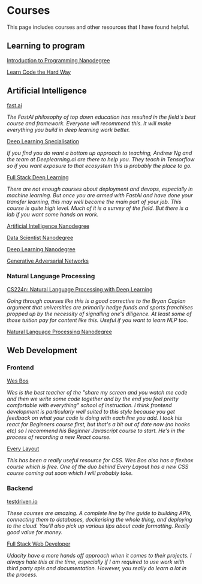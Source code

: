 # Courses

This page includes courses and other resources that I have found helpful.

## Learning to program

[Introduction to Programming Nanodegree](https://www.udacity.com/course/intro-to-programming-nanodegree--nd000)

[Learn Code the Hard Way](https://shop.learncodethehardway.org/)

## Artificial Intelligence

[fast.ai](https://fast.ai/)

_The FastAI philosophy of top down education has resulted in the field's best course and framework. Everyone will recommend this. It will make everything you build in deep learning work better._

[Deep Learning Specialisation](https://www.deeplearning.ai/deep-learning-specialization/)

_If you find you do want a bottom up approach to teaching, Andrew Ng and the team at Deeplearning.ai are there to help you. They teach in Tensorflow so if you want exposure to that ecosystem this is probably the place to go._

[Full Stack Deep Learning](https://course.fullstackdeeplearning.com/)

_There are not enough courses about deployment and devops, especially in machine learning. But once you are armed with FastAI and have done your transfer learning, this may well become the main part of your job. This course is quite high level. Much of it is a survey of the field. But there is a lab if you want some hands on work._

[Artificial Intelligence Nanodegree](https://www.udacity.com/course/ai-artificial-intelligence-nanodegree--nd898)

[Data Scientist Nanodegree](https://www.udacity.com/course/data-scientist-nanodegree--nd025)

[Deep Learning Nanodegree](https://www.udacity.com/course/deep-learning-nanodegree--nd101)

[Generative Adversarial Networks](https://www.udemy.com/course/introduction-to-generative-adversarial-networks-with-pytorch/)

### Natural Language Processing

[CS224n: Natural Language Processing with Deep Learning](http://web.stanford.edu/class/cs224n/)

_Going through courses like this is a good corrective to the Bryan Caplan argument that universities are primarily hedge funds and sports franchises propped up by the necessity of signalling one's diligence. At least some of those tuition pay for content like this. Useful if you want to learn NLP too._

[Natural Language Processing Nanodegree](https://www.udacity.com/course/natural-language-processing-nanodegree--nd892)

## Web Development

### Frontend

[Wes Bos](https://wesbos.com/courses)

_Wes is the best teacher of the "share my screen and you watch me code and then we write some code together and by the end you feel pretty comfortable with everything" school of instruction. I think frontend development is particularly well suited to this style because you get feedback on what your code is doing with each line you add. I took his react for Beginners course first, but that's a bit out of date now (no hooks etc) so I recommend his Beginner Javascript course to start. He's in the process of recording a new React course._

[Every Layout](https://every-layout.dev/)

_This has been a really useful resource for CSS. Wes Bos also has a flexbox course which is free. One of the duo behind Every Layout has a new CSS course coming out soon which I will probably take._

### Backend

[testdriven.io](https://testdriven.io/courses/)

_These courses are amazing. A complete line by line guide to building APIs, connecting them to databases, dockerising the whole thing, and deploying to the cloud. You'll also pick up various tips about code formatting. Really good value for money._

[Full Stack Web Developer](https://www.udacity.com/course/full-stack-web-developer-nanodegree--nd0044)

_Udacity have a more hands off approach when it comes to their projects. I always hate this at the time, especially if I am required to use work with third party apis and documentation. However, you really do learn a lot in the process._
